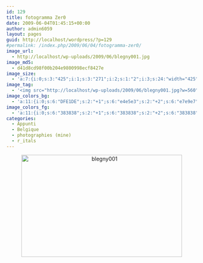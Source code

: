```yaml
---
id: 129
title: fotogramma Zer0
date: 2009-06-04T01:45:15+00:00
author: admin6059
layout: pages
guid: http://localhost/wordpress/?p=129
#permalink: /index.php/2009/06/04/fotogramma-zer0/
image_url:
  - http://localhost/wp-uploads/2009/06/blegny001.jpg
image_md5:
  - d41d8cd98f00b204e9800998ecf8427e
image_size:
  - 'a:7:{i:0;s:3:"425";i:1;s:3:"271";i:2;s:1:"2";i:3;s:24:"width="425" height="271"";s:4:"bits";s:1:"8";s:8:"channels";s:1:"3";s:4:"mime";s:10:"image/jpeg";}'
image_tag:
  - '<img src="http://localhost/wp-uploads/2009/06/blegny001.jpg?w=560" class="size-full wp-image-128 aligncenter" title="blegny001"   alt="blegny001"    />'
image_colors_bg:
  - 'a:11:{i:0;s:6:"DFE1DE";s:2:"+1";s:6:"e4e5e3";s:2:"+2";s:6:"e7e9e7";s:2:"+3";s:6:"f0f1ef";s:2:"+4";s:6:"f7f7f7";s:2:"+5";s:6:"fcfdfc";i:-1;s:6:"bebfbd";i:-2;s:6:"a7a9a7";i:-3;s:6:"70716f";i:-4;s:6:"383838";i:-5;s:6:"161716";}'
image_colors_fg:
  - 'a:11:{i:0;s:6:"383838";s:2:"+1";s:6:"383838";s:2:"+2";s:6:"383838";s:2:"+3";s:6:"70716f";s:2:"+4";s:6:"70716f";s:2:"+5";s:6:"70716f";i:-1;s:6:"383838";i:-2;s:6:"000000";i:-3;s:6:"f0f1ef";i:-4;s:6:"dfe1de";i:-5;s:6:"dfe1de";}'
categories:
  - Appunti
  - Belgique
  - photographies (mine)
  - r_itals
---
```

<p style="text-align: center;">
  <img class="aligncenter size-full wp-image-3663" src="http://{{ site.url }}/wp-content/uploads/2009/06/blegny001-1.jpg" alt="blegny001" width="425" height="271" srcset="http://{{ site.url }}/wp-content/uploads/2009/06/blegny001-1.jpg 425w, http://{{ site.url }}/wp-content/uploads/2009/06/blegny001-1-300x191.jpg 300w" sizes="(max-width: 425px) 100vw, 425px" />
</p>